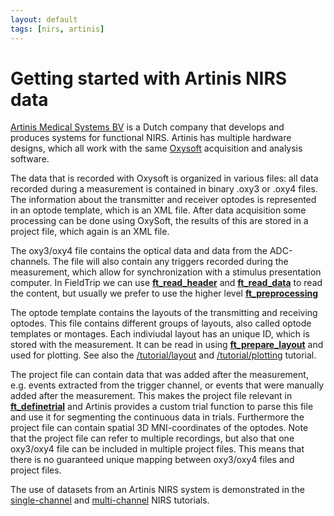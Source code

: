 ```yaml
---
layout: default
tags: [nirs, artinis]
---
```


# Getting started with Artinis NIRS data

[Artinis Medical Systems BV](http://www.artinis.com/) is a Dutch company that develops and produces systems for functional NIRS. Artinis has multiple hardware designs, which all work with the same [Oxysoft](http://www.artinis.com/oxysoft) acquisition and analysis software. 

The data that is recorded with Oxysoft is organized in various files: all data recorded during a measurement is contained in binary .oxy3 or .oxy4 files. The information about the transmitter and receiver optodes is represented in an optode template, which is an XML file. After data acquisition some processing can be done using OxySoft, the results of this are stored in a project file, which again is an XML file. 

The oxy3/oxy4 file contains the optical data and data from the ADC-channels. The file will also contain any triggers recorded during the measurement, which allow for synchronization with a stimulus presentation computer. In FieldTrip we can use **[ft_read_header](/reference/ft_read_header)** and **[ft_read_data](/reference/ft_read_data)** to read the content, but usually we prefer to use the higher level **[ft_preprocessing](/reference/ft_preprocessing)**

The optode template contains the layouts of the transmitting and receiving optodes. This file contains different groups of layouts, also called optode templates or montages. Each indiviudal layout has an unique ID, which is stored with the measurement. It can be read in using **[ft_prepare_layout](/reference/ft_prepare_layout)** and used for plotting. See also the [/tutorial/layout](/tutorial/layout) and [/tutorial/plotting](/tutorial/plotting) tutorial.

The project file can contain data that was added after the measurement, e.g. events extracted from the trigger channel, or events that were manually added after the measurement. This makes the project file relevant in **[ft_definetrial](/reference/ft_definetrial)** and Artinis provides a custom trial function to parse this file and use it for segmenting the continuous data in trials.  Furthermore the project file can contain spatial 3D MNI-coordinates of the optodes. Note that the project file can refer to multiple recordings, but also that one oxy3/oxy4 file can be included in multiple project files. This means that there is no guaranteed unique mapping between oxy3/oxy4 files and project files.

The use of datasets from an Artinis NIRS system is demonstrated in the [single-channel](/tutorial/nirs_singlechannel ) and [multi-channel](/tutorial/nirs_multichannel) NIRS tutorials.
